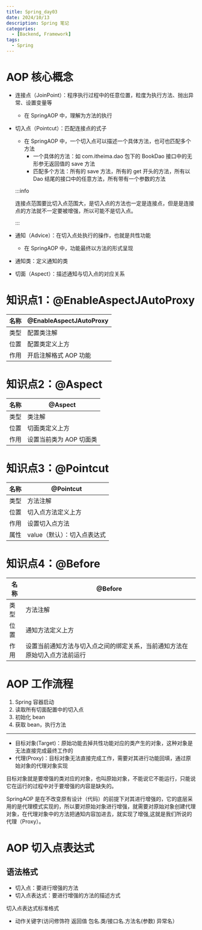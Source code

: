 ```yaml
---
title: Spring_day03
date: 2024/10/13
description: Spring 笔记
categories: 
  - [Backend, Framework]
tags: 
  - Spring
---
```


# AOP 核心概念

- 连接点（JoinPoint）：程序执行过程中的任意位置，粒度为执行方法、抛出异常、设置变量等

  - 在 SpringAOP 中，理解为方法的执行

- 切入点（Pointcut）：匹配连接点的式子

  - 在 SpringAOP 中，一个切入点可以描述一个具体方法，也可也匹配多个方法
    - 一个具体的方法：如 com.itheima.dao 包下的 BookDao 接口中的无形参无返回值的 save 方法
    - 匹配多个方法：所有的 save 方法，所有的 get 开头的方法，所有以 Dao 结尾的接口中的任意方法，所有带有一个参数的方法

  :::info

  连接点范围要比切入点范围大，是切入点的方法也一定是连接点，但是是连接点的方法就不一定要被增强，所以可能不是切入点。

  :::

- 通知（Advice）：在切入点处执行的操作，也就是共性功能

  - 在 SpringAOP 中，功能最终以方法的形式呈现

- 通知类：定义通知的类

- 切面（Aspect）：描述通知与切入点的对应关系

# 知识点1：@EnableAspectJAutoProxy 

| 名称 | @EnableAspectJAutoProxy |
| ---- | ----------------------- |
| 类型 | 配置类注解              |
| 位置 | 配置类定义上方          |
| 作用 | 开启注解格式 AOP 功能   |

# 知识点2：@Aspect

| 名称 | @Aspect                 |
| ---- | ----------------------- |
| 类型 | 类注解                  |
| 位置 | 切面类定义上方          |
| 作用 | 设置当前类为 AOP 切面类 |

# 知识点3：@Pointcut 

| 名称 | @Pointcut                   |
| ---- | --------------------------- |
| 类型 | 方法注解                    |
| 位置 | 切入点方法定义上方          |
| 作用 | 设置切入点方法              |
| 属性 | value（默认）：切入点表达式 |

# 知识点4：@Before

| 名称 | @Before                                                      |
| ---- | ------------------------------------------------------------ |
| 类型 | 方法注解                                                     |
| 位置 | 通知方法定义上方                                             |
| 作用 | 设置当前通知方法与切入点之间的绑定关系，当前通知方法在原始切入点方法前运行 |

# AOP 工作流程

1. Spring 容器启动
2. 读取所有切面配置中的切入点
3. 初始化 bean
4. 获取 bean，执行方法

------

- 目标对象(Target)：原始功能去掉共性功能对应的类产生的对象，这种对象是无法直接完成最终工作的
- 代理(Proxy)：目标对象无法直接完成工作，需要对其进行功能回填，通过原始对象的代理对象实现

目标对象就是要增强的类对应的对象，也叫原始对象，不能说它不能运行，只能说它在运行的过程中对于要增强的内容是缺失的。

SpringAOP 是在不改变原有设计（代码）的前提下对其进行增强的，它的底层采用的是代理模式实现的，所以要对原始对象进行增强，就需要对原始对象创建代理对象，在代理对象中的方法把通知内容加进去，就实现了增强,这就是我们所说的代理（Proxy）。

# AOP 切入点表达式

## 语法格式

- 切入点：要进行增强的方法
- 切入点表达式：要进行增强的方法的描述方式

切入点表达式标准格式

- 动作关键字(访问修饰符 返回值 包名.类/接口名.方法名(参数) 异常名）



